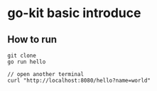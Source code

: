 # go-kit basic introduce

## How to run

```shell
git clone
go run hello

// open another terminal
curl "http://localhost:8080/hello?name=world"
```
